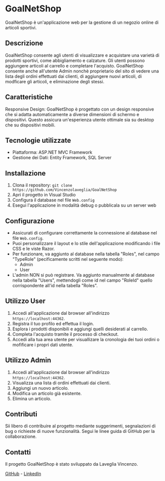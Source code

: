 # GoalNetShop

GoalNetShop è un'applicazione web per la gestione di un negozio online di articoli sportivi.

## Descrizione

GoalNetShop consente agli utenti di visualizzare e acquistare una varietà di prodotti sportivi, come abbigliamento e calzature. Gli utenti possono aggiungere articoli al carrello e completare l'acquisto.
GoalNetShop consente anche all'utente Admin nonchè proprietario del sito di vedere una lista degli ordini effettuati dai clienti, di aggiungere nuovi articoli, di modficare gli articoli, e eliminazione degli stessi.

## Caratteristiche

Responsive Design: GoalNetShop è progettato con un design responsive che si adatta automaticamente a diverse dimensioni di schermo e dispositivi. Questo assicura un'esperienza utente ottimale sia su desktop che su dispositivi mobili.

## Tecnologie utilizzate

 - Piattaforma: ASP.NET MVC Framework
 - Gestione dei Dati: Entity Framework, SQL Server

## Installazione

1. Clona il repository: `git clone https://github.com/Vincenzolaveglia/GoalNetShop`
2. Apri il progetto in Visual Studio
3. Configura il database nel file `Web.config`
4. Esegui l'applicazione in modalità debug o pubblicala su un server web

## Configurazione

- Assicurati di configurare correttamente la connessione al database nel file `Web.config`.
- Puoi personalizzare il layout e lo stile dell'applicazione modificando i file CSS e le viste Razor.
- Per funzionare, va aggiunto al database nella tabella "Roles", nel campo "TypeRole" (pecificamente scritti nel seguente modo):
     - Admin
     - User 
- L'admin NON si può registrare. Va aggiunto manualmente al database nella tabella "Users", mettendogli come id nel campo "RoleId" quello corrispondente all'id nella tabella "Roles".

## Utilizzo User

1. Accedi all'applicazione dal browser all'indirizzo `https://localhost:44362`.
2. Registra il tuo profilo ed effettua il login.
2. Esplora i prodotti disponibili e aggiungi quelli desiderati al carrello.
3. Completa l'acquisto tramite il processo di checkout.
4. Accedi alla tua area utente per visuallizare la cronologia dei tuoi ordini o mofificare i propri dati utente.

## Utilizzo Admin

1. Accedi all'applicazione dal browser all'indirizzo `https://localhost:44362`.
2. Visualizza una lista di ordini effettuati dai clienti.
3. Aggiungi un nuovo articolo.
4. Modifica un articolo già esistente.
5. Elimina un articolo.

## Contributi

Sii libero di contribuire al progetto mediante suggerimenti, segnalazioni di bug o richieste di nuove funzionalità. Segui le linee guida di GitHub per la collaborazione.

## Contatti

Il progetto GoalNetShop è stato sviluppato da Laveglia Vincenzo.

[GitHub](https://github.com/Vincenzolaveglia) - [LinkedIn](https://www.linkedin.com/in/vincenzo-laveglia-404baa2ab/)



